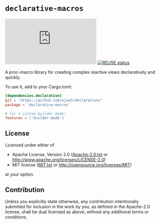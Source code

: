 <!--
	SPDX-FileCopyrightText: 2023 Eduardo Javier Alvarado Aarón <eduardo.javier.alvarado.aaron@gmail.com>
	
	SPDX-License-Identifier: CC-BY-SA-4.0
-->

# `declarative-macros`

[![Matrix](https://img.shields.io/matrix/declarative-rs:matrix.org?color=6081D4&label=matrix)](https://matrix.to/#/#declarative-rs:matrix.org)
[![REUSE status](https://api.reuse.software/badge/github.com/ejaa3/declarative)](https://api.reuse.software/info/github.com/ejaa3/declarative)

A proc-macro library for creating complex reactive views declaratively and quickly.

To use it, add to your Cargo.toml:

~~~ toml
[dependencies.declarative]
git = 'https://github.com/ejaa3/declarative/'
package = 'declarative-macros'

# for a custom builder mode:
features = ['builder-mode']
~~~

## License

Licensed under either of

* Apache License, Version 2.0 ([Apache-2.0.txt](../LICENSES/Apache-2.0.txt) or http://www.apache.org/licenses/LICENSE-2.0)
* MIT license ([MIT.txt](../LICENSES/MIT.txt) or http://opensource.org/licenses/MIT)

at your option.

## Contribution

Unless you explicitly state otherwise, any contribution intentionally submitted
for inclusion in the work by you, as defined in the Apache-2.0 license, shall be
dual licensed as above, without any additional terms or conditions.
